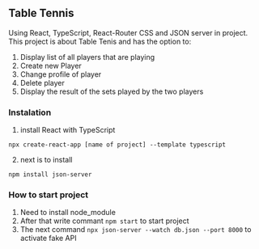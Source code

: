 ## Table Tennis

Using React, TypeScript, React-Router CSS and JSON server in project.
This project is about Table Tenis and has the option to: 
1. Display list of all players that are playing
2. Create new Player
3. Change profile of player
4. Delete player
5. Display the result of the sets played by the two players

### Instalation

1. install React with TypeScript

`npx create-react-app [name of project] --template typescript`

2. next is to install

`npm install json-server`

### How to start project

1. Need to install node_module
2. After that write commant `npm start` to start project
3. The next command `npx json-server --watch db.json --port 8000` to activate fake API
